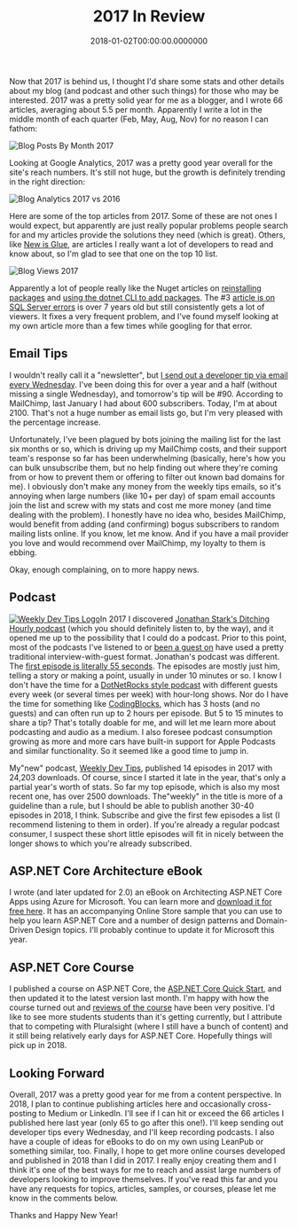 ﻿---
title: 2017 In Review
date: "2018-01-02T00:00:00.0000000"
featuredImage: /img/BlogPostsByMonth2017.png
---

Now that 2017 is behind us, I thought I'd share some stats and other details about my blog (and podcast and other such things) for those who may be interested. 2017 was a pretty solid year for me as a blogger, and I wrote 66 articles, averaging about 5.5 per month. Apparently I write a lot in the middle month of each quarter (Feb, May, Aug, Nov) for no reason I can fathom:

![Blog Posts By Month 2017](/img/BlogPostsByMonth2017.png)

Looking at Google Analytics, 2017 was a pretty good year overall for the site's reach numbers. It's still not huge, but the growth is definitely trending in the right direction:

![Blog Analytics 2017 vs 2016](/img/Blog2017vs2016.png)

Here are some of the top articles from 2017. Some of these are not ones I would expect, but apparently are just really popular problems people search for and my articles provide the solutions they need (which is great). Others, like [New is Glue](/new-is-glue), are articles I really want a lot of developers to read and know about, so I'm glad to see that one on the top 10 list.

![Blog Views 2017](/img/BlogViews2017.png)

Apparently a lot of people really like the Nuget articles on [reinstalling packages](/force-nuget-to-reinstall-packages-without-updating) and [using the dotnet CLI to add packages](/how-to-add-a-nuget-package-using-dotnet-add). The #3 [article is on SQL Server errors](/sql-server-error-user-group-or-role-already-exists-in-the-current-database) is over 7 years old but still consistently gets a lot of viewers. It fixes a very frequent problem, and I've found myself looking at my own article more than a few times while googling for that error.

## Email Tips

I wouldn't really call it a "newsletter", but [I send out a developer tip via email every Wednesday](/tips). I've been doing this for over a year and a half (without missing a single Wednesday), and tomorrow's tip will be #90. According to MailChimp, last January I had about 600 subscribers. Today, I'm at about 2100. That's not a huge number as email lists go, but I'm very pleased with the percentage increase.

Unfortunately, I've been plagued by bots joining the mailing list for the last six months or so, which is driving up my MailChimp costs, and their support team's response so far has been underwhelming (basically, here's how you can bulk unsubscribe them, but no help finding out where they're coming from or how to prevent them or offering to filter out known bad domains for me). I obviously don't make any money from the weekly tips emails, so it's annoying when large numbers (like 10+ per day) of spam email accounts join the list and screw with my stats and cost me more money (and time dealing with the problem). I honestly have no idea who, besides MailChimp, would benefit from adding (and confirming) bogus subscribers to random mailing lists online. If you know, let me know. And if you have a mail provider you love and would recommend over MailChimp, my loyalty to them is ebbing.

Okay, enough complaining, on to more happy news.

## Podcast

[![Weekly Dev Tips Logo](/img/WeeklyDevTips_600x591-300x296.png)](http://weeklydevtips.com)In 2017 I discovered [Jonathan Stark's Ditching Hourly podcast](https://www.ditchinghourly.com/) (which you should definitely listen to, by the way), and it opened me up to the possibility that I could do a podcast. Prior to this point, most of the podcasts I've listened to or [been a guest on](/interviews) have used a pretty traditional interview-with-guest format. Jonathan's podcast was different. The [first episode is literally 55 seconds](https://www.ditchinghourly.com/3fa4b9da). The episodes are mostly just him, telling a story or making a point, usually in under 10 minutes or so. I know I don't have the time for a [DotNetRocks style podcast](https://dotnetrocks.com/) with different guests every week (or several times per week) with hour-long shows. Nor do I have the time for something like [CodingBlocks](https://www.codingblocks.net/), which has 3 hosts (and no guests) and can often run up to 2 hours per episode. But 5 to 15 minutes to share a tip? That's totally doable for me, and will let me learn more about podcasting and audio as a medium. I also foresee podcast consumption growing as more and more cars have built-in support for Apple Podcasts and similar functionality. So it seemed like a good time to jump in.

My"new" podcast, [Weekly Dev Tips](http://www.weeklydevtips.com/), published 14 episodes in 2017 with 24,203 downloads. Of course, since I started it late in the year, that's only a partial year's worth of stats. So far my top episode, which is also my most recent one, has over 2500 downloads. The"weekly" in the title is more of a guideline than a rule, but I should be able to publish another 30-40 episodes in 2018, I think. Subscribe and give the first few episodes a list (I recommend listening to them in order). If you're already a regular podcast consumer, I suspect these short little episodes will fit in nicely between the longer shows to which you're already subscribed.

## ASP.NET Core Architecture eBook

I wrote (and later updated for 2.0) an eBook on Architecting ASP.NET Core Apps using Azure for Microsoft. You can learn more and [download it for free here](https://ardalis.com/architecture-ebook). It has an accompanying Online Store sample that you can use to help you learn ASP.NET Core and a number of design patterns and Domain-Driven Design topics. I'll probably continue to update it for Microsoft this year.

## ASP.NET Core Course

I published a course on ASP.NET Core, the [ASP.NET Core Quick Start](https://www.pluralsight.com/authors/steve-smith), and then updated it to the latest version last month. I'm happy with how the course turned out and [reviews of the course](https://www.codingblocks.net/programming/asp-net-core-quick-start/) have been very positive. I'd like to see more students students than it's getting currently, but I attribute that to competing with Pluralsight (where I still have a bunch of content) and it still being relatively early days for ASP.NET Core. Hopefully things will pick up in 2018.

## Looking Forward

Overall, 2017 was a pretty good year for me from a content perspective. In 2018, I plan to continue publishing articles here and occasionally cross-posting to Medium or LinkedIn. I'll see if I can hit or exceed the 66 articles I published here last year (only 65 to go after this one!). I'll keep sending out developer tips every Wednesday, and I'll keep recording podcasts. I also have a couple of ideas for eBooks to do on my own using LeanPub or something similar, too. Finally, I hope to get more online courses developed and published in 2018 than I did in 2017. I really enjoy creating them and I think it's one of the best ways for me to reach and assist large numbers of developers looking to improve themselves. If you've read this far and you have any requests for topics, articles, samples, or courses, please let me know in the comments below.

Thanks and Happy New Year!

